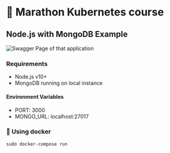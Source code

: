 # :whale: Marathon Kubernetes course

## Node.js with MongoDB Example

<img src="https://i.imgur.com/V6k9QVB.png" alt="Swagger Page of that application" title="Swagger Page of that application"/>

### Requirements

- Node.js v10+
- MongoDB running on local instance

#### Environment Variables

- PORT: 3000
- MONGO_URL: localhost:27017


### :whale: Using docker

 `sudo docker-compose run`

